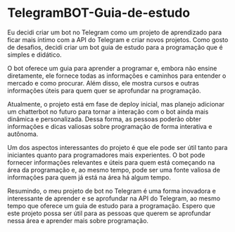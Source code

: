 # TelegramBOT-Guia-de-estudo
 Eu decidi criar um bot no Telegram como um projeto de aprendizado para ficar mais íntimo com a API do Telegram e criar novos projetos. Como gosto de desafios, decidi criar um bot guia de estudo para a programação que é simples e didático.

O bot oferece um guia para aprender a programar e, embora não ensine diretamente, ele fornece todas as informações e caminhos para entender o mercado e como procurar. Além disso, ele mostra cursos e outras informações úteis para quem quer se aprofundar na programação.

Atualmente, o projeto está em fase de deploy inicial, mas planejo adicionar um chatterbot no futuro para tornar a interação com o bot ainda mais dinâmica e personalizada. Dessa forma, as pessoas poderão obter informações e dicas valiosas sobre programação de forma interativa e autônoma.

Um dos aspectos interessantes do projeto é que ele pode ser útil tanto para iniciantes quanto para programadores mais experientes. O bot pode fornecer informações relevantes e úteis para quem está começando na área da programação e, ao mesmo tempo, pode ser uma fonte valiosa de informações para quem já está na área há algum tempo.

Resumindo, o meu projeto de bot no Telegram é uma forma inovadora e interessante de aprender e se aprofundar na API do Telegram, ao mesmo tempo que oferece um guia de estudo para a programação. Espero que este projeto possa ser útil para as pessoas que querem se aprofundar nessa área e aprender mais sobre programação.
